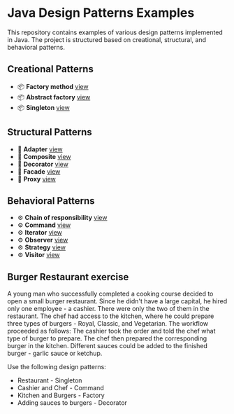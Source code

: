 # Java Design Patterns Examples

This repository contains examples of various design patterns implemented in Java. The project is structured based on creational, structural, and behavioral patterns.

## Creational Patterns
- 📦 **Factory method** [view](https://github.com/Milvs/DesignPatterns/tree/main/FactoryMethod)
- 📦 **Abstract factory** [view]()
- 📦 **Singleton** [view](https://github.com/Milvs/DesignPatterns/tree/main/SingletonPattern)

## Structural Patterns
- 🎲 **Adapter** [view]()
- 🎲 **Composite** [view]()
- 🎲 **Decorator** [view](https://github.com/Milvs/DesignPatterns/tree/main/DecoratorPattern)
- 🎲 **Facade** [view]()
- 🎲 **Proxy** [view]()

## Behavioral Patterns
- ⚙ **Chain of responsibility** [view]()
- ⚙ **Command** [view](https://github.com/Milvs/DesignPatterns/tree/main/CommandPattern)
- ⚙ **Iterator** [view]()
- ⚙ **Observer** [view]()
- ⚙ **Strategy** [view]()
- ⚙ **Visitor** [view]()

## Burger Restaurant exercise

  A young man who successfully completed a cooking course decided to open a small burger restaurant. Since he didn't have a large capital, he hired only one employee - a cashier.
  There were only the two of them in the restaurant. The chef had access to the kitchen, where he could prepare three types of burgers - Royal, Classic, and Vegetarian.
  The workflow proceeded as follows: The cashier took the order and told the chef what type of burger to prepare. The chef then prepared the corresponding burger in the kitchen.
  Different sauces could be added to the finished burger - garlic sauce or ketchup.

  Use the following design patterns:<br>
  - Restaurant - Singleton<br>
  - Cashier and Chef - Command<br>
  - Kitchen and Burgers - Factory<br>
  - Adding sauces to burgers - Decorator
  





